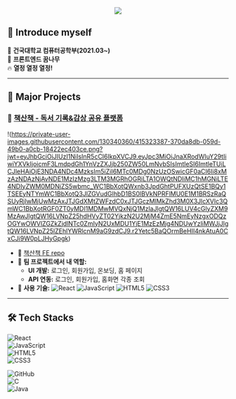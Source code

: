 <div align="center">
    <img src="https://capsule-render.vercel.app/api?type=waving&color=0:3481fe,100:56a8f5&height=180&text=Hi%20Welcome,%20I'm%20SJ%20KIM&animation=twinkling&fontColor=4b495a&fontSize=60" />
</div>

## 👋 Introduce myself  
🏫 **건국대학교 컴퓨터공학부(2021.03~)**  
🌳 **프론트엔드 꿈나무**  
🔥 **열정 열정 열정!**  

---

## 🚀 Major Projects  
### 🔹 [책산책 - 독서 기록&감상 공유 플랫폼](https://github.com/B00KJourney)  
!(https://private-user-images.githubusercontent.com/130340360/415323387-370da8db-059d-49b0-a0cb-18422ec403ce.png?jwt=eyJhbGciOiJIUzI1NiIsInR5cCI6IkpXVCJ9.eyJpc3MiOiJnaXRodWIuY29tIiwiYXVkIjoicmF3LmdpdGh1YnVzZXJjb250ZW50LmNvbSIsImtleSI6ImtleTUiLCJleHAiOjE3NDA4NDc4MzksIm5iZiI6MTc0MDg0NzUzOSwicGF0aCI6Ii8xMzAzNDAzNjAvNDE1MzIzMzg3LTM3MGRhOGRiLTA1OWQtNDliMC1hMGNiLTE4NDIyZWM0MDNjZS5wbmc_WC1BbXotQWxnb3JpdGhtPUFXUzQtSE1BQy1TSEEyNTYmWC1BbXotQ3JlZGVudGlhbD1BS0lBVkNPRFlMU0E1M1BRSzRaQSUyRjIwMjUwMzAxJTJGdXMtZWFzdC0xJTJGczMlMkZhd3M0X3JlcXVlc3QmWC1BbXotRGF0ZT0yMDI1MDMwMVQxNjQ1MzlaJlgtQW16LUV4cGlyZXM9MzAwJlgtQW16LVNpZ25hdHVyZT02YjkzN2U2MjM4ZmE5NmEyNzgxODQzOGYwOWVlZGZkZjdlNTc0ZmIyN2UxMDU1YjE1MzEzMjg4NDUwYzliMWJjJlgtQW16LVNpZ25lZEhlYWRlcnM9aG9zdCJ9.r2Yetc5BaQOrmBeHII4nkAtuA0CxCJi9W0pLJHyGpgk)
- 🔗 [책산책 FE repo](https://github.com/B00KJourney/bookJourney-frontend)  
- 👥 **팀 프로젝트에서 내 역할:**
    - **UI 개발:** 로그인, 회원가입, 온보딩, 홈 페이지
    - **API 연동:** 로그인, 회원가입, 홈화면 각종 조회   
- 🔨 **사용 기술:** ![React](https://img.shields.io/badge/React-61DAFB?style=flat-square&logo=React&logoColor=white) ![JavaScript](https://img.shields.io/badge/Javascript-F7DF1E?style=flat-square&logo=Javascript&logoColor=white) ![HTML5](https://img.shields.io/badge/HTML5-E34F26?style=flat-square&logo=HTML5&logoColor=white) ![CSS3](https://img.shields.io/badge/CSS-1572B6?style=flat-square&logo=CSS3&logoColor=white)  

---

## 🛠️ Tech Stacks  
![React](https://img.shields.io/badge/React-61DAFB?style=for-the-badge&logo=React&logoColor=white)  
![JavaScript](https://img.shields.io/badge/Javascript-F7DF1E?style=for-the-badge&logo=Javascript&logoColor=white)  
![HTML5](https://img.shields.io/badge/HTML5-E34F26?style=for-the-badge&logo=HTML5&logoColor=white)  
![CSS3](https://img.shields.io/badge/CSS-1572B6?style=for-the-badge&logo=CSS3&logoColor=white)  

![GitHub](https://img.shields.io/badge/Github-181717?style=for-the-badge&logo=Github&logoColor=white)  
![C](https://img.shields.io/badge/C-A8B9CC?style=for-the-badge&logo=C&logoColor=white)  
![Java](https://img.shields.io/badge/Java-007396?style=for-the-badge&logo=Java&logoColor=white)  
